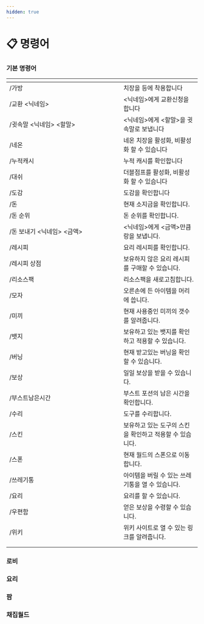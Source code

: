 ```yaml
---
hidden: true
---
```


# 📋 명령어

### **기본 명령어**

<table data-header-hidden><thead><tr><th width="284.3999938964844"></th><th></th></tr></thead><tbody><tr><td>/가방</td><td>치장을 등에 착용합니다</td></tr><tr><td>/교환 &#x3C;닉네임></td><td>&#x3C;닉네임>에게 교환신청을 합니다</td></tr><tr><td>/귓속말 &#x3C;닉네임> &#x3C;할말></td><td>&#x3C;닉네임>에게 &#x3C;할말>을 귓속말로 보냅니다</td></tr><tr><td>/네온</td><td>네온 치장을 활성화, 비활성화 할 수 있습니다</td></tr><tr><td>/누적캐시</td><td>누적 캐시를 확인합니다</td></tr><tr><td>/대쉬</td><td>더블점프를 활성화, 비활성화 할 수 있습니다</td></tr><tr><td>/도감</td><td>도감을 확인합니다</td></tr><tr><td>/돈</td><td>현재 소지금을 확인합니다.</td></tr><tr><td>/돈 순위</td><td>돈 순위를 확인합니다.</td></tr><tr><td>/돈 보내기 &#x3C;닉네임> &#x3C;금액></td><td>&#x3C;닉네임>에게 &#x3C;금액>만큼 랑을 보냅니다.</td></tr><tr><td>/레시피</td><td>요리 레시피를 확인합니다.</td></tr><tr><td>/레시피 상점</td><td>보유하지 않은 요리 레시피를 구매할 수 있습니다.</td></tr><tr><td>/리소스팩</td><td>리소스팩을 새로고침합니다.</td></tr><tr><td>/모자</td><td>오른손에 든 아이템을 머리에 씁니다.</td></tr><tr><td>/미끼</td><td>현재 사용중인 미끼의 갯수를 알려줍니다.</td></tr><tr><td>/뱃지</td><td>보유하고 있는 뱃지를 확인하고 적용할 수 있습니다.</td></tr><tr><td>/버닝</td><td>현재 받고있는 버닝을 확인할 수 있습니다.</td></tr><tr><td>/보상</td><td>일일 보상을 받을 수 있습니다.</td></tr><tr><td>/부스트남은시간</td><td>부스트 포션의 남은 시간을 확인합니다.</td></tr><tr><td>/수리</td><td>도구를 수리합니다.</td></tr><tr><td>/스킨</td><td>보유하고 있는 도구의 스킨을 확인하고 적용할 수 있습니다.</td></tr><tr><td>/스폰</td><td>현재 월드의 스폰으로 이동합니다.</td></tr><tr><td>/쓰레기통</td><td>아이템을 버릴 수 있는 쓰레기통을 열 수 있습니다.</td></tr><tr><td>/요리</td><td>요리를 할 수 있습니다.</td></tr><tr><td>/우편함</td><td>얻은 보상을 수령할 수 있습니다.</td></tr><tr><td>/위키</td><td>위키 사이트로 열 수 있는 링크를 알려줍니다.</td></tr><tr><td></td><td></td></tr><tr><td></td><td></td></tr></tbody></table>

### **로비**

### **요리**

### **팜**

### **채집월드**
